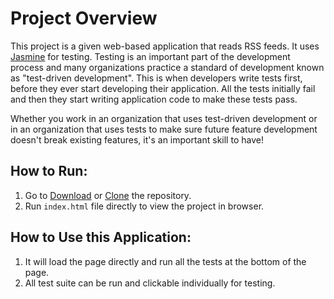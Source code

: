 # Project Overview

This project is a given web-based application that reads RSS feeds. It uses [Jasmine](http://jasmine.github.io/) for testing. Testing is an important part of the development process and many organizations practice a standard of development known as "test-driven development". This is when developers write tests first, before they ever start developing their application. All the tests initially fail and then they start writing application code to make these tests pass.

Whether you work in an organization that uses test-driven development or in an organization that uses tests to make sure future feature development doesn't break existing features, it's an important skill to have!


## How to Run:
1. Go to [Download](https://github.com/linclsdy/frontend-nanodegree-feedreader/archive/master.zip) or [Clone](https://github.com/linclsdy/frontend-nanodegree-feedreader.git) the repository.
2. Run `index.html` file directly to view the project in browser.


## How to Use this Application:
1. It will load the page directly and run all the tests at the bottom of the page.
2. All test suite can be run and clickable individually for testing. 